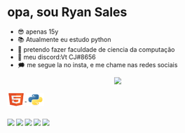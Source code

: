 # opa, sou Ryan Sales
* 😎 apenas 15y
* 📚 Atualmente eu estudo python
* 💭 pretendo fazer faculdade de ciencia da computação
* 💬 meu discord:Vt CJ#8656
* 🗯 me segue la no insta, e me chame nas redes sociais
<div align="center">
  <a href="https://github.com/RyanWsales">
  <img height="180em" src="https://github-readme-stats.vercel.app/api?username=RyanWsales&show_icons=true&theme=dark&include_all_commits=true&count_private=true"/>
</div>
    <div style="display: inline_block"><br>
    <img align="center" alt="Rafa-HTML" height="30" width="40" src="https://raw.githubusercontent.com/devicons/devicon/master/icons/html5/html5-original.svg">
    <img align="center" alt="Rafa-Python" height="30" width="40" src="https://raw.githubusercontent.com/devicons/devicon/master/icons/python/python-original.svg">
</div>
  
  
##

<div> 
  <a href="https://instagram.com/ryan._sales_/" target="_blank"><img src="https://img.shields.io/badge/-Instagram-%23E4405F?style=for-the-badge&logo=instagram&logoColor=white" target="_blank"></a>
  <a href="https://www.twitch.tv/menor_prof" target="_blank"><img src="https://img.shields.io/badge/Twitch-9146FF?style=for-the-badge&logo=twitch&logoColor=white" target="_blank"></a>
  <a href="https://discord.gg/real" target="_blank"><img src="https://img.shields.io/badge/Discord-7289DA?style=for-the-badge&logo=discord&logoColor=white" target="_blank"></a> 
  <a href = "mailto:ryanwendel0412@gmail.com"><img src="https://img.shields.io/badge/-Gmail-%23333?style=for-the-badge&logo=gmail&logoColor=white" target="_blank"></a>
  <a href= "https://wa.me/+5511910787355"><img src="https://img.shields.io/badge/WhatsApp-25D366?style=for-the-badge&logo=whatsapp&logoColor=white" target="_blak"></a>
  </div>
